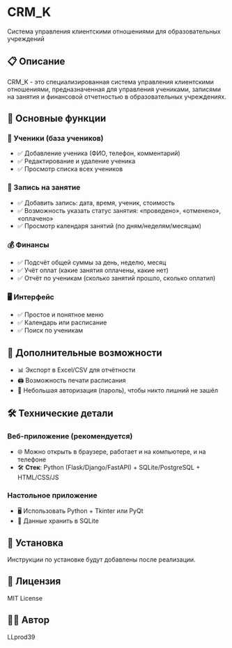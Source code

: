# CRM_K

Система управления клиентскими отношениями для образовательных учреждений

## 📋 Описание

CRM_K - это специализированная система управления клиентскими отношениями, предназначенная для управления учениками, записями на занятия и финансовой отчетностью в образовательных учреждениях.

## 🎯 Основные функции

### 👥 Ученики (база учеников)
- ✅ Добавление ученика (ФИО, телефон, комментарий)
- ✅ Редактирование и удаление ученика
- ✅ Просмотр списка всех учеников

### 📅 Запись на занятие
- ✅ Добавить запись: дата, время, ученик, стоимость
- ✅ Возможность указать статус занятия: «проведено», «отменено», «оплачено»
- ✅ Просмотр календаря занятий (по дням/неделям/месяцам)

### 💰 Финансы
- ✅ Подсчёт общей суммы за день, неделю, месяц
- ✅ Учёт оплат (какие занятия оплачены, какие нет)
- ✅ Отчёт по ученикам (сколько занятий прошло, сколько оплатил)

### 🖥️ Интерфейс
- ✅ Простое и понятное меню
- ✅ Календарь или расписание
- ✅ Поиск по ученикам

## 🔧 Дополнительные возможности

- 📊 Экспорт в Excel/CSV для отчётности
- 🖨️ Возможность печати расписания
- 🔐 Небольшая авторизация (пароль), чтобы никто лишний не зашёл

## 🛠️ Технические детали

### Веб-приложение (рекомендуется)
- 🌐 Можно открыть в браузере, работает и на компьютере, и на телефоне
- 🛠️ **Стек**: Python (Flask/Django/FastAPI) + SQLite/PostgreSQL + HTML/CSS/JS

### Настольное приложение
- 🖥️ Использовать Python + Tkinter или PyQt
- 💾 Данные хранить в SQLite

## 🚀 Установка

Инструкции по установке будут добавлены после реализации.

## 📄 Лицензия

MIT License

## 👨‍💻 Автор

LLprod39